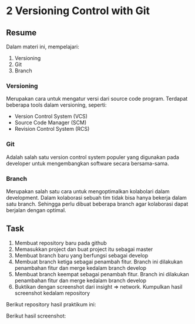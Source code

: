 # 2 Versioning Control with Git

## Resume
Dalam materi ini, mempelajari:
1. Versioning
2. Git
3. Branch

### Versioning
Merupakan cara untuk mengatur versi dari source code program. Terdapat beberapa tools dalam versioning, seperti:
- Version Control System (VCS)
- Source Code Manager (SCM)
- Revision Control System (RCS)

### Git
Adalah salah satu version control system populer yang digunakan pada developer untuk mengembangkan software secara bersama-sama.

### Branch
Merupakan salah satu cara untuk mengoptimalkan kolabolari dalam development. Dalam kolaborasi sebuah tim tidak bisa hanya bekerja dalam satu branch. Sehingga perlu dibuat beberapa branch agar kolaborasi dapat berjalan dengan optimal.

## Task
1. Membuat repository baru pada github
2. Memasukkan project dan buat project itu sebagai master
3. Membuat branch baru yang berfungsi sebagai develop
4. Membuat branch ketiga sebagai penambah fitur. Branch ini dilakukan penambahan fitur dan merge kedalam branch develop
5. Membuat branch keempat sebagai penambah fitur. Branch ini dilakukan penambahan fitur dan merge kedalam branch develop
6. Buktikan dengan screenshot dari insight => network. Kumpulkan hasil screenshot kedalam repository

Berikut repository hasil praktikum ini:

Berikut hasil screenshot:
 